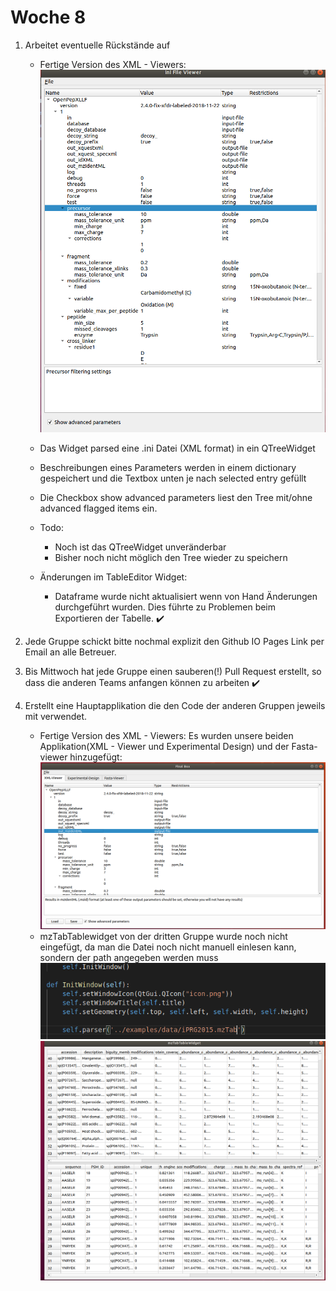 # Woche 8

1. Arbeitet eventuelle Rückstände auf
    - Fertige Version des XML - Viewers:
     ![alt text](../Screenshots/XMLviewerFertig.png )
    - Das Widget parsed eine .ini Datei (XML format) in ein QTreeWidget
    - Beschreibungen eines Parameters werden in einem dictionary gespeichert und die Textbox unten je nach selected entry gefüllt
    - Die Checkbox show advanced parameters liest den Tree mit/ohne advanced flagged items ein.
    - Todo:
        - Noch ist das QTreeWidget unveränderbar
        - Bisher noch nicht möglich den Tree wieder zu speichern

    - Änderungen im TableEditor Widget:
        - Dataframe wurde nicht aktualisiert wenn von Hand Änderungen durchgeführt wurden. Dies führte zu Problemen beim Exportieren der Tabelle. ✔️

2. Jede Gruppe schickt bitte nochmal explizit den Github IO Pages Link per Email an alle Betreuer.
3. Bis Mittwoch hat jede Gruppe einen sauberen(!) Pull Request erstellt, so dass die
anderen Teams anfangen können zu arbeiten ✔️

4. Erstellt eine Hauptapplikation die den Code der anderen Gruppen jeweils mit verwendet.
    - Fertige Version des XML - Viewers: Es wurden unsere beiden Applikation(XML - Viewer und Experimental Design) und der Fasta-viewer hinzugefügt:
     ![alt text](../Screenshots/Finalbox.png )
    - mzTabTablewidget von der dritten Gruppe wurde noch nicht eingefügt, da man die Datei noch nicht manuell  einlesen kann, sondern der path angegeben werden
     muss
     ![alt text](../Screenshots/parsermzTabTableWidget.png )
     ![alt text](../Screenshots/tablemz.png )

